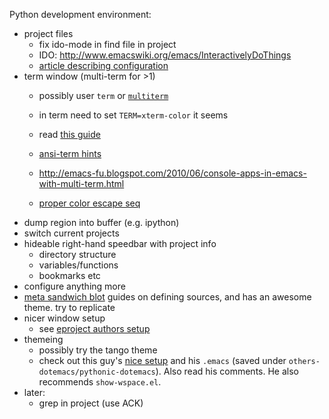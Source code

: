 
Python development environment:
- project files
  - fix ido-mode in find file in project
  - IDO: http://www.emacswiki.org/emacs/InteractivelyDoThings
  - [article describing configuration](http://www.masteringemacs.org/articles/2010/10/10/introduction-to-ido-mode/)
- term window (multi-term for >1)
  - possibly user `term` or
    [`multiterm`](http://www.emacswiki.org/emacs/MultiTerm)
  - in term need to set `TERM=xterm-color` it seems
  - read
    [this guide](http://www.masteringemacs.org/articles/2010/11/01/running-shells-in-emacs-overview/)
  - [ansi-term hints](http://www.emacswiki.org/emacs/AnsiTermHints)
  -
    http://emacs-fu.blogspot.com/2010/06/console-apps-in-emacs-with-multi-term.html
    
  -
    [proper color escape seq](http://www.eterm.org/docs/view.php?doc=ref#escape)
- dump region into buffer (e.g. ipython)
- switch current projects
- hideable right-hand speedbar with project info
  - directory structure
  - variables/functions
  - bookmarks etc
- configure anything more
 - [meta sandwich blot](http://metasandwich.com/2010/07/30/what-can-i-get-for-10-dolla-anything-el/) guides on defining sources, and has an awesome theme. try to replicate
- nicer window setup
  - see [eproject authors setup](https://github.com/jrockway/elisp/blob/8de738e7c37c4b57aee0e777883a2aaf58c4035e/_local/windowing-extras.el)
- themeing
  - possibly try the tango theme
  - check out this guy's
    [nice setup](http://pythonic.pocoo.org/2008/2/17/there-are-many-things-you-can-say-about-emacs)
    and his `.emacs` (saved under
    `others-dotemacs/pythonic-dotemacs`). Also read his comments. He
    also recommends `show-wspace.el`.
- later:
  - grep in project (use ACK)

